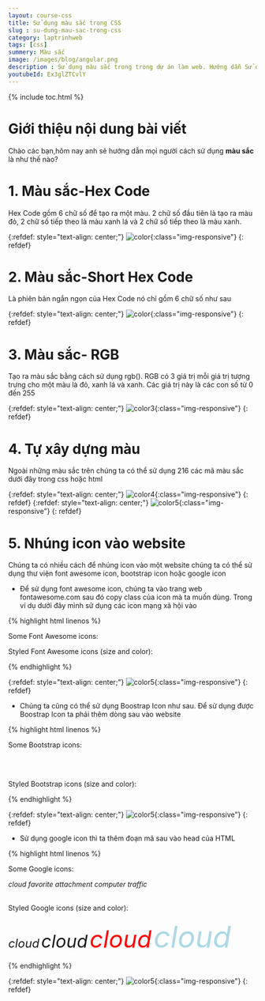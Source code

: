 ```yaml
---
layout: course-css
title: Sử dụng màu sắc trong CSS 
slug : su-dung-mau-sac-trong-css
category: laptrinhweb
tags: [css]
summery: Màu sắc  
image: /images/blog/angular.png
description : Sử dụng màu sắc trong trong dự án làm web. Hướng dẫn Sử dụng màu sắc trong CSS vào dự án web. 
youtubeId: Ex3glZTCvlY
---
```


{% include toc.html %}

# **Giới thiệu nội dung bài viết**

Chào các bạn,hôm nay anh sẽ hướng dẫn mọi người cách sử dụng <b>màu sắc</b> là như thế nào?

# **1. Màu sắc-Hex Code**

Hex Code gồm 6 chữ số để tạo ra một màu. 2 chữ số đầu tiên là tạo ra màu đỏ, 2 chữ số tiếp theo là màu xanh lá và 2 chữ số tiếp theo là màu xanh.

{:refdef: style="text-align: center;"}
![color](/images/post/css/color1.png){:class="img-responsive"}
{: refdef}

# **2. Màu sắc-Short Hex Code**

Là phiên bản ngắn ngọn của Hex Code nó chỉ gồm 6 chữ số như sau

{:refdef: style="text-align: center;"}
![color](/images/post/css/color2.png){:class="img-responsive"}
{: refdef}

# **3. Màu sắc- RGB**

Tạo ra màu sắc bằng cách sử dụng rgb(). RGB có 3 giá trị mỗi giá trị tượng trưng cho một màu là đỏ, xanh lá và xanh. Các giá trị này là các con số từ 0 đến 255

{:refdef: style="text-align: center;"}
![color3](/images/post/css/color3.png){:class="img-responsive"}
{: refdef}

# **4. Tự xây dựng màu**

Ngoài những màu sắc trên chúng ta có thể sử dụng 216 các mã màu sắc dưới đây trong css hoặc html

{:refdef: style="text-align: center;"}
![color4](/images/post/css/color4.png){:class="img-responsive"}
{: refdef}
{:refdef: style="text-align: center;"}
![color5](/images/post/css/color5.png){:class="img-responsive"}
{: refdef}

# **5. Nhúng icon vào website**

Chúng ta có nhiều cách để nhúng icon vào một website chúng ta có thể sử dụng thư viện font awesome icon, bootstrap icon hoặc google icon

- Để sử dụng font awesome icon, chúng ta vào trang web fontawesome.com sau đó copy class của icon mà ta muốn dùng. Trong ví dụ dưới đây mình sử dụng các icon mạng xã hội vào

{% highlight html linenos %}

<!DOCTYPE html>
<html>
<head>
<title>Font Awesome Icons</title>
<meta name="viewport" content="width=device-width, initial-scale=1">
<script src="https://kit.fontawesome.com/a076d05399.js"></script>
<!--Get your own code at fontawesome.com-->
</head>
<body>

<p>Some Font Awesome icons:</p>
<i class="fas fa-cloud"></i>
<i class="fas fa-heart"></i>
<i class="fas fa-car"></i>
<i class="fas fa-file"></i>
<i class="fas fa-bars"></i>

<p>Styled Font Awesome icons (size and color):</p>
<i class="fas fa-cloud" style="font-size:24px;"></i>
<i class="fas fa-cloud" style="font-size:36px;"></i>
<i class="fas fa-cloud" style="font-size:48px;color:red;"></i>
<i class="fas fa-cloud" style="font-size:60px;color:lightblue;"></i>

</body>
</html>

{% endhighlight %}  

{:refdef: style="text-align: center;"}
![color5](/images/post/css/icon.png){:class="img-responsive"}
{: refdef}

- Chúng ta cũng có thể sử dụng Boostrap Icon như sau. Để sử dụng được Boostrap Icon ta phải thêm dòng sau vào website <link rel="stylesheet" href="https://maxcdn.bootstrapcdn.com/bootstrap/3.3.7/css/bootstrap.min.css">

{% highlight html linenos %}

<!DOCTYPE html>
<html>
<head>
<title>Bootstrap Icons</title>
<meta name="viewport" content="width=device-width, initial-scale=1">
<link rel="stylesheet" href="https://maxcdn.bootstrapcdn.com/bootstrap/3.3.7/css/bootstrap.min.css">
</head>
<body class="container">

<p>Some Bootstrap icons:</p>
<i class="glyphicon glyphicon-cloud"></i>
<i class="glyphicon glyphicon-remove"></i>
<i class="glyphicon glyphicon-user"></i>
<i class="glyphicon glyphicon-envelope"></i>
<i class="glyphicon glyphicon-thumbs-up"></i>
<br><br>

<p>Styled Bootstrap icons (size and color):</p>
<i class="glyphicon glyphicon-cloud" style="font-size:24px;"></i>
<i class="glyphicon glyphicon-cloud" style="font-size:36px;"></i>
<i class="glyphicon glyphicon-cloud" style="font-size:48px;color:red;"></i>
<i class="glyphicon glyphicon-cloud" style="font-size:60px;color:lightblue;"></i>

</body>
</html>


{% endhighlight %}  

{:refdef: style="text-align: center;"}
![color5](/images/post/css/icon1.png){:class="img-responsive"}
{: refdef}

- Sử dụng google icon thì ta thêm đoạn mã sau  <link rel="stylesheet" href="https://fonts.googleapis.com/icon?family=Material+Icons"> vào head của HTML


{% highlight html linenos %}

<!DOCTYPE html>
<html>
<head>
<title>Google Icons</title>
<meta name="viewport" content="width=device-width, initial-scale=1">
<link rel="stylesheet" href="https://fonts.googleapis.com/icon?family=Material+Icons">
</head>
<body>

<p>Some Google icons:</p>
<i class="material-icons">cloud</i>
<i class="material-icons">favorite</i>
<i class="material-icons">attachment</i>
<i class="material-icons">computer</i>
<i class="material-icons">traffic</i>
<br><br>

<p>Styled Google icons (size and color):</p>
<i class="material-icons" style="font-size:24px;">cloud</i>
<i class="material-icons" style="font-size:36px;">cloud</i>
<i class="material-icons" style="font-size:48px;color:red;">cloud</i>
<i class="material-icons" style="font-size:60px;color:lightblue;">cloud</i>

</body>
</html>


{% endhighlight %}  

{:refdef: style="text-align: center;"}
![color5](/images/post/css/icon2.png){:class="img-responsive"}
{: refdef}







